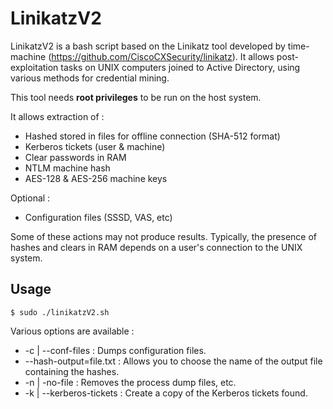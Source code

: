 # LinikatzV2
LinikatzV2 is a bash script based on the Linikatz tool developed by time-machine (https://github.com/CiscoCXSecurity/linikatz).
It allows post-exploitation tasks on UNIX computers joined to Active Directory, using various methods for credential mining.

This tool needs **root privileges** to be run on the host system.

It allows extraction of :
- Hashed stored in files for offline connection (SHA-512 format)
- Kerberos tickets (user & machine)
- Clear passwords in RAM
- NTLM machine hash
- AES-128 & AES-256 machine keys

Optional :
- Configuration files (SSSD, VAS, etc)

Some of these actions may not produce results. Typically, the presence of hashes and clears in RAM depends on a user's connection to the UNIX system.

## Usage

```
$ sudo ./linikatzV2.sh
```
Various options are available :

- -c | --conf-files : Dumps configuration files.
- --hash-output=file.txt : Allows you to choose the name of the output file containing the hashes.
- -n | -no-file : Removes the process dump files, etc.
- -k | --kerberos-tickets : Create a copy of the Kerberos tickets found.
